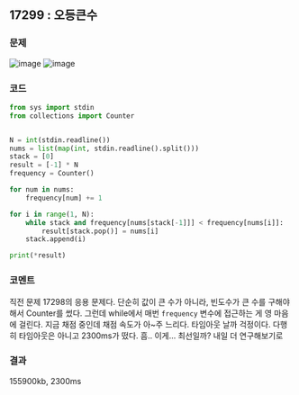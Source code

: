 ## 17299 : 오등큰수
### 문제
![image](https://user-images.githubusercontent.com/50744222/138560196-49a88c83-abd9-4894-8d35-40effc4c0c88.png)
![image](https://user-images.githubusercontent.com/50744222/138560205-baa2690d-d475-455a-b177-70f05b424174.png)

### 코드
```python
from sys import stdin
from collections import Counter


N = int(stdin.readline())
nums = list(map(int, stdin.readline().split()))
stack = [0]
result = [-1] * N
frequency = Counter()

for num in nums:
    frequency[num] += 1

for i in range(1, N):
    while stack and frequency[nums[stack[-1]]] < frequency[nums[i]]:
        result[stack.pop()] = nums[i]
    stack.append(i)

print(*result)
```
### 코멘트
직전 문제 17298의 응용 문제다.
단순히 값이 큰 수가 아니라, 빈도수가 큰 수를 구해야해서 Counter를 썼다.
그런데 while에서 매번 `frequency` 변수에 접근하는 게 영 마음에 걸린다.
지금 채점 중인데 채점 속도가 아~주 느리다. 타임아웃 날까 걱정이다.
다행히 타임아웃은 아니고 2300ms가 떴다. 
흠.. 이게... 최선일까? 내일 더 연구해보기로

### 결과
155900kb, 2300ms